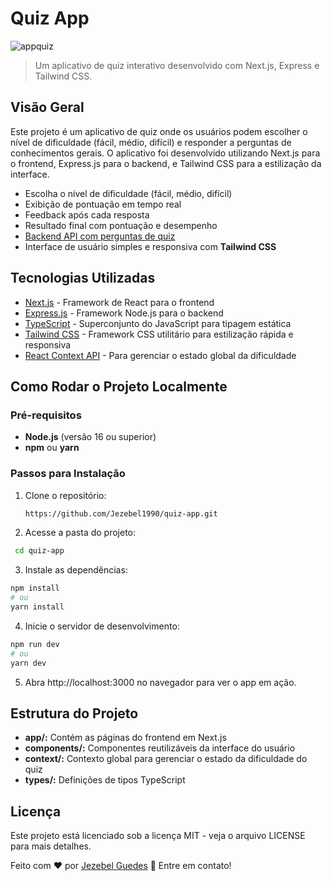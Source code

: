 # Quiz App

![appquiz](https://github.com/user-attachments/assets/bca4b210-6871-49c5-88a1-5c10c73223b5)


> Um aplicativo de quiz interativo desenvolvido com Next.js, Express e Tailwind CSS.

## Visão Geral
Este projeto é um aplicativo de quiz onde os usuários podem escolher o nível de dificuldade (fácil, médio, difícil) e responder a perguntas de conhecimentos gerais. O aplicativo foi desenvolvido utilizando Next.js para o frontend, Express.js para o backend, e Tailwind CSS para a estilização da interface.


- Escolha o nível de dificuldade (fácil, médio, difícil)
- Exibição de pontuação em tempo real
- Feedback após cada resposta
- Resultado final com pontuação e desempenho
- [Backend API com perguntas de quiz](https://github.com/Jezebel1990/quiz-api.git) 
- Interface de usuário simples e responsiva com **Tailwind CSS**

## Tecnologias Utilizadas
- [Next.js](https://nextjs.org/) - Framework de React para o frontend
- [Express.js](https://expressjs.com/) - Framework Node.js para o backend
- [TypeScript](https://www.typescriptlang.org/) - Superconjunto do JavaScript para tipagem estática
- [Tailwind CSS](https://tailwindcss.com/) - Framework CSS utilitário para estilização rápida e responsiva
- [React Context API](https://reactjs.org/docs/context.html) - Para gerenciar o estado global da dificuldade

## Como Rodar o Projeto Localmente

### Pré-requisitos

- **Node.js** (versão 16 ou superior)
- **npm** ou **yarn**

### Passos para Instalação

1. Clone o repositório:

   ```bash
   https://github.com/Jezebel1990/quiz-app.git
   ```
2. Acesse a pasta do projeto:
```bash
 cd quiz-app
```
3. Instale as dependências:
```bash
npm install
# ou
yarn install
```
4. Inicie o servidor de desenvolvimento:
```bash
npm run dev
# ou
yarn dev
```
5. Abra http://localhost:3000 no navegador para ver o app em ação.


## Estrutura do Projeto
- **app/:** Contém as páginas do frontend em Next.js
- **components/:** Componentes reutilizáveis da interface do usuário
- **context/:** Contexto global para gerenciar o estado da dificuldade do quiz
- **types/:** Definições de tipos TypeScript

## Licença
Este projeto está licenciado sob a licença MIT - veja o arquivo LICENSE para mais detalhes.

Feito com ♥ por [Jezebel Guedes](https://www.linkedin.com/in/jezebel-guedes/) 👋 Entre em contato!
